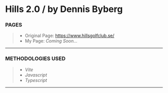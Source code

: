 # Hills 2.0 / by Dennis Byberg

### PAGES
> - Original Page: https://www.hillsgolfclub.se/
> - My Page: *Coming Soon...*
---
### METHODOLOGIES USED
> - *Vite*
> - *Javascript*
> - *Typescript*
---
